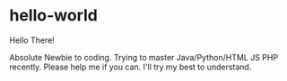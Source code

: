 # hello-world

Hello There!

Absolute Newbie to coding. Trying to master Java/Python/HTML JS PHP recently.
Please help me if you can. I'll try my best to understand.
